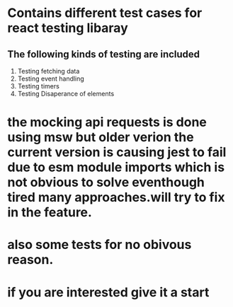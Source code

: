 # Contains different test cases for react testing libaray

## The following kinds of testing are included

1. Testing fetching data
2. Testing event handling
3. Testing timers
4. Testing Disaperance of elements

# the mocking api requests is done using msw but older verion the current version is causing jest to fail due to esm module imports which is not obvious to solve eventhough tired many approaches.will try to fix in the feature.

# also some tests for no obivous reason.

# if you are interested give it a start
